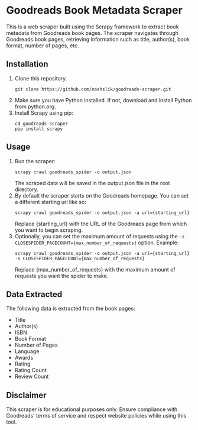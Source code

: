 # Goodreads Book Metadata Scraper
This is a web scraper built using the Scrapy framework to extract book metadata from Goodreads book pages. The scraper navigates through Goodreads book pages, retrieving information such as title, author(s), book format, number of pages, etc.


## Installation
1. Clone this repository.
    ```
    git clone https://github.com/noahslik/goodreads-scraper.git
    ```
2. Make sure you have Python installed. If not, download and install Python from python.org.
3. Install Scrapy using pip:
    ```
    cd goodreads-scraper
    pip install scrapy
    ```

## Usage
1. Run the scraper:
    ```
    scrapy crawl goodreads_spider -o output.json
    ```
    The scraped data will be saved in the output.json file in the root directory.
2. By default the scraper starts on the Goodreads homepage. You can set a different starting url like so:
    ```
    scrapy crawl goodreads_spider -o output.json -a url={starting_url}
    ```
    Replace {starting_url} with the URL of the Goodreads page from which you want to begin scraping.
3. Optionally, you can set the maximum amount of requests using the `-s CLOSESPIDER_PAGECOUNT={max_number_of_requests}` option. Example:
    ```
    scrapy crawl goodreads_spider -o output.json -a url={starting_url} -s CLOSESPIDER_PAGECOUNT={max_number_of_requests}
    ```
    Replace {max_number_of_requests} with the maximum amount of requests you want the spider to make.
    
## Data Extracted
The following data is extracted from the book pages:
- Title
- Author(s)
- ISBN
- Book Format
- Number of Pages
- Language
- Awards
- Rating
- Rating Count
- Review Count

## Disclaimer
This scraper is for educational purposes only. Ensure compliance with Goodreads' terms of service and respect website policies while using this tool.
